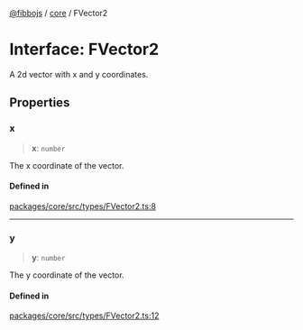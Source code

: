 [@fibbojs](/api/index) / [core](/api/core) / FVector2

# Interface: FVector2

A 2d vector with x and y coordinates.

## Properties

### x

> **x**: `number`

The x coordinate of the vector.

#### Defined in

[packages/core/src/types/FVector2.ts:8](https://github.com/fibbojs/fibbo/blob/ca0e011a21c87d9c4978217c9b9041de6ed31595/packages/core/src/types/FVector2.ts#L8)

***

### y

> **y**: `number`

The y coordinate of the vector.

#### Defined in

[packages/core/src/types/FVector2.ts:12](https://github.com/fibbojs/fibbo/blob/ca0e011a21c87d9c4978217c9b9041de6ed31595/packages/core/src/types/FVector2.ts#L12)
